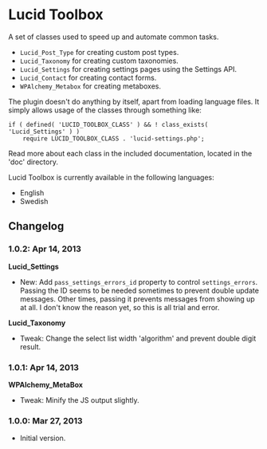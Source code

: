 # Lucid Toolbox

A set of classes used to speed up and automate common tasks.

* `Lucid_Post_Type` for creating custom post types.
* `Lucid_Taxonomy` for creating custom taxonomies.
* `Lucid_Settings` for creating settings pages using the Settings API.
* `Lucid_Contact` for creating contact forms.
* `WPAlchemy_Metabox` for creating metaboxes.

The plugin doesn't do anything by itself, apart from loading language files. It simply allows usage of the classes through something like:

	if ( defined( 'LUCID_TOOLBOX_CLASS' ) && ! class_exists( 'Lucid_Settings' ) )
		require LUCID_TOOLBOX_CLASS . 'lucid-settings.php';

Read more about each class in the included documentation, located in the 'doc' directory.

Lucid Toolbox is currently available in the following languages:

* English
* Swedish

## Changelog

### 1.0.2: Apr 14, 2013

**Lucid_Settings**

* New: Add `pass_settings_errors_id` property to control `settings_errors`. Passing the ID seems to be needed sometimes to prevent double update messages. Other times, passing it prevents messages from showing up at all. I don't know the reason yet, so this is all trial and error.

**Lucid_Taxonomy**

* Tweak: Change the select list width 'algorithm' and prevent double digit result.

### 1.0.1: Apr 14, 2013

**WPAlchemy_MetaBox**

* Tweak: Minify the JS output slightly.

### 1.0.0: Mar 27, 2013

* Initial version.